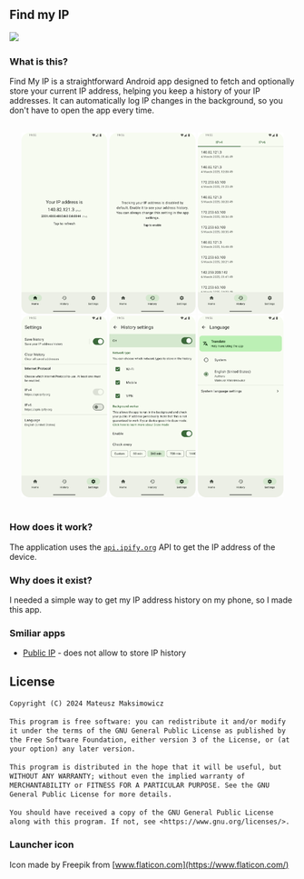 ## Find my IP

[<img src="https://fdroid.gitlab.io/artwork/badge/get-it-on.png" height="75">](https://f-droid.org/repository/browse/?fdid=com.maksimowiczm.findmyip)

### What is this?

Find My IP is a straightforward Android app designed to fetch and optionally store your current IP
address, helping you keep a history of your IP addresses. It can automatically log IP changes in the
background, so you don't have to open the app every time.

<br>

<div align="center">
    <img src="./metadata/en-US/images/phoneScreenshots/home.png" width="30%" alt="home"/>
    <img src="./metadata/en-US/images/phoneScreenshots/history_disabled.png" width="30%"/>
    <img src="./metadata/en-US/images/phoneScreenshots/history.png" width="30%"/>
    <img src="./metadata/en-US/images/phoneScreenshots/settings.png" width="30%"/>
    <img src="./metadata/en-US/images/phoneScreenshots/history_settings.png" width="30%"/>
    <img src="./metadata/en-US/images/phoneScreenshots/language_settings.png" width="30%"/>
</div>

<br>

### How does it work?

The application uses the [`api.ipify.org`](https://api.ipify.org) API to get the IP address of the
device.

### Why does it exist?

I needed a simple way to get my IP address history on my phone, so I made this app.

### Smiliar apps

- [Public IP](https://github.com/guildem/publicip-android) - does not allow to store IP history

## License

```
Copyright (C) 2024 Mateusz Maksimowicz

This program is free software: you can redistribute it and/or modify it under the terms of the GNU General Public License as published by the Free Software Foundation, either version 3 of the License, or (at your option) any later version.

This program is distributed in the hope that it will be useful, but WITHOUT ANY WARRANTY; without even the implied warranty of MERCHANTABILITY or FITNESS FOR A PARTICULAR PURPOSE. See the GNU General Public License for more details.

You should have received a copy of the GNU General Public License along with this program. If not, see <https://www.gnu.org/licenses/>.
```

### Launcher icon

Icon made by Freepik from [www.flaticon.com](https://www.flaticon.com/)

